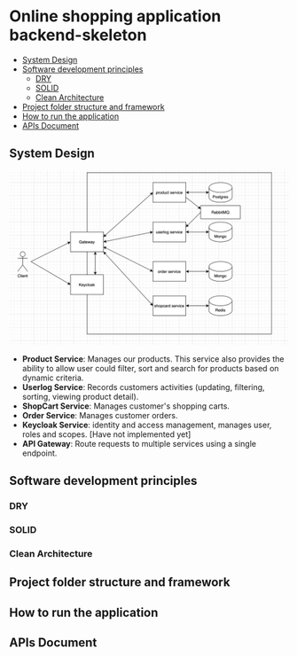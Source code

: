 # Online shopping application backend-skeleton
- [System Design](#system-design)
- [Software development principles](#software-development-principles)
    - [DRY](#dry)
    - [SOLID](#solid)
    - [Clean Architecture](#clean-architecture)
- [Project folder structure and framework](project-folder-structure-and-framework)
- [How to run the application](#how-to-run-the-application)
- [APIs Document](#apis-document)

## System Design

![System Design](images/system_design.png)


- **Product Service**: Manages our products. This service also provides the ability to allow user could filter, sort and search for products based on dynamic criteria.
- **Userlog Service**: Records customers activities (updating, filtering, sorting, viewing product detail).
- **ShopCart Service**: Manages customer's shopping carts.
- **Order Service**: Manages customer orders.
- **Keycloak Service**: identity and access management, manages user, roles and scopes. [Have not implemented yet]
- **API Gateway**: Route requests to multiple services using a single endpoint.

## Software development principles

### DRY

### SOLID

### Clean Architecture

## Project folder structure and framework
## How to run the application
## APIs Document